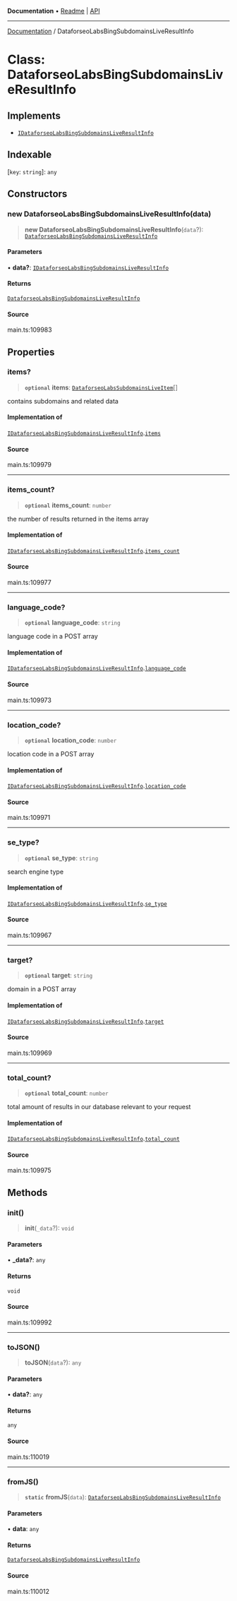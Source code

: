 **Documentation** • [Readme](../README.md) \| [API](../globals.md)

***

[Documentation](../README.md) / DataforseoLabsBingSubdomainsLiveResultInfo

# Class: DataforseoLabsBingSubdomainsLiveResultInfo

## Implements

- [`IDataforseoLabsBingSubdomainsLiveResultInfo`](../interfaces/IDataforseoLabsBingSubdomainsLiveResultInfo.md)

## Indexable

 \[`key`: `string`\]: `any`

## Constructors

### new DataforseoLabsBingSubdomainsLiveResultInfo(data)

> **new DataforseoLabsBingSubdomainsLiveResultInfo**(`data`?): [`DataforseoLabsBingSubdomainsLiveResultInfo`](DataforseoLabsBingSubdomainsLiveResultInfo.md)

#### Parameters

• **data?**: [`IDataforseoLabsBingSubdomainsLiveResultInfo`](../interfaces/IDataforseoLabsBingSubdomainsLiveResultInfo.md)

#### Returns

[`DataforseoLabsBingSubdomainsLiveResultInfo`](DataforseoLabsBingSubdomainsLiveResultInfo.md)

#### Source

main.ts:109983

## Properties

### items?

> **`optional`** **items**: [`DataforseoLabsSubdomainsLiveItem`](DataforseoLabsSubdomainsLiveItem.md)[]

contains subdomains and related data

#### Implementation of

[`IDataforseoLabsBingSubdomainsLiveResultInfo`](../interfaces/IDataforseoLabsBingSubdomainsLiveResultInfo.md).[`items`](../interfaces/IDataforseoLabsBingSubdomainsLiveResultInfo.md#items)

#### Source

main.ts:109979

***

### items\_count?

> **`optional`** **items\_count**: `number`

the number of results returned in the items array

#### Implementation of

[`IDataforseoLabsBingSubdomainsLiveResultInfo`](../interfaces/IDataforseoLabsBingSubdomainsLiveResultInfo.md).[`items_count`](../interfaces/IDataforseoLabsBingSubdomainsLiveResultInfo.md#items_count)

#### Source

main.ts:109977

***

### language\_code?

> **`optional`** **language\_code**: `string`

language code in a POST array

#### Implementation of

[`IDataforseoLabsBingSubdomainsLiveResultInfo`](../interfaces/IDataforseoLabsBingSubdomainsLiveResultInfo.md).[`language_code`](../interfaces/IDataforseoLabsBingSubdomainsLiveResultInfo.md#language_code)

#### Source

main.ts:109973

***

### location\_code?

> **`optional`** **location\_code**: `number`

location code in a POST array

#### Implementation of

[`IDataforseoLabsBingSubdomainsLiveResultInfo`](../interfaces/IDataforseoLabsBingSubdomainsLiveResultInfo.md).[`location_code`](../interfaces/IDataforseoLabsBingSubdomainsLiveResultInfo.md#location_code)

#### Source

main.ts:109971

***

### se\_type?

> **`optional`** **se\_type**: `string`

search engine type

#### Implementation of

[`IDataforseoLabsBingSubdomainsLiveResultInfo`](../interfaces/IDataforseoLabsBingSubdomainsLiveResultInfo.md).[`se_type`](../interfaces/IDataforseoLabsBingSubdomainsLiveResultInfo.md#se_type)

#### Source

main.ts:109967

***

### target?

> **`optional`** **target**: `string`

domain in a POST array

#### Implementation of

[`IDataforseoLabsBingSubdomainsLiveResultInfo`](../interfaces/IDataforseoLabsBingSubdomainsLiveResultInfo.md).[`target`](../interfaces/IDataforseoLabsBingSubdomainsLiveResultInfo.md#target)

#### Source

main.ts:109969

***

### total\_count?

> **`optional`** **total\_count**: `number`

total amount of results in our database relevant to your request

#### Implementation of

[`IDataforseoLabsBingSubdomainsLiveResultInfo`](../interfaces/IDataforseoLabsBingSubdomainsLiveResultInfo.md).[`total_count`](../interfaces/IDataforseoLabsBingSubdomainsLiveResultInfo.md#total_count)

#### Source

main.ts:109975

## Methods

### init()

> **init**(`_data`?): `void`

#### Parameters

• **\_data?**: `any`

#### Returns

`void`

#### Source

main.ts:109992

***

### toJSON()

> **toJSON**(`data`?): `any`

#### Parameters

• **data?**: `any`

#### Returns

`any`

#### Source

main.ts:110019

***

### fromJS()

> **`static`** **fromJS**(`data`): [`DataforseoLabsBingSubdomainsLiveResultInfo`](DataforseoLabsBingSubdomainsLiveResultInfo.md)

#### Parameters

• **data**: `any`

#### Returns

[`DataforseoLabsBingSubdomainsLiveResultInfo`](DataforseoLabsBingSubdomainsLiveResultInfo.md)

#### Source

main.ts:110012
